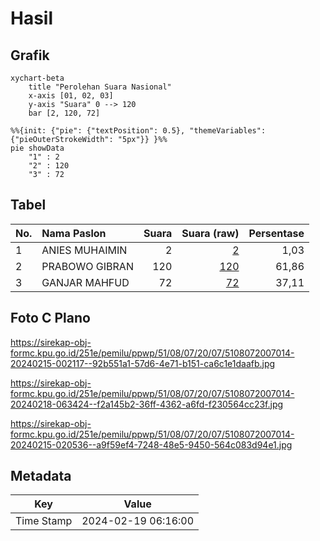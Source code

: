 # Hasil

## Grafik

```mermaid
xychart-beta
    title "Perolehan Suara Nasional"
    x-axis [01, 02, 03]
    y-axis "Suara" 0 --> 120
    bar [2, 120, 72]
```

```mermaid
%%{init: {"pie": {"textPosition": 0.5}, "themeVariables": {"pieOuterStrokeWidth": "5px"}} }%%
pie showData
    "1" : 2
    "2" : 120
    "3" : 72
```

## Tabel

| No. | Nama Paslon    | Suara | Suara (raw) | Persentase |
|:--- |:-------------- | -----:| -----------:| ----------:|
| 1   | ANIES MUHAIMIN | 2     | [2][p-1]    | 1,03       |
| 2   | PRABOWO GIBRAN | 120   | [120][p-2]  | 61,86      |
| 3   | GANJAR MAHFUD  | 72    | [72][p-3]   | 37,11      |


[p-1]: https://github.com/gigit-pemilu/pemilu-2024/blob/main/pilpres/hitung-suara/sub/51-bali/sub/08-buleleng/sub/07-sawan/sub/2007-menyali/sub/014-tps/sub/paslon-1.txt
[p-2]: https://github.com/gigit-pemilu/pemilu-2024/blob/main/pilpres/hitung-suara/sub/51-bali/sub/08-buleleng/sub/07-sawan/sub/2007-menyali/sub/014-tps/sub/paslon-2.txt
[p-3]: https://github.com/gigit-pemilu/pemilu-2024/blob/main/pilpres/hitung-suara/sub/51-bali/sub/08-buleleng/sub/07-sawan/sub/2007-menyali/sub/014-tps/sub/paslon-3.txt

## Foto C Plano

https://sirekap-obj-formc.kpu.go.id/251e/pemilu/ppwp/51/08/07/20/07/5108072007014-20240215-002117--92b551a1-57d6-4e71-b151-ca6c1e1daafb.jpg

https://sirekap-obj-formc.kpu.go.id/251e/pemilu/ppwp/51/08/07/20/07/5108072007014-20240218-063424--f2a145b2-36ff-4362-a6fd-f230564cc23f.jpg

https://sirekap-obj-formc.kpu.go.id/251e/pemilu/ppwp/51/08/07/20/07/5108072007014-20240215-020536--a9f59ef4-7248-48e5-9450-564c083d94e1.jpg


## Metadata

| Key        | Value               |
| ---------- | ------------------- |
| Time Stamp | 2024-02-19 06:16:00 |



